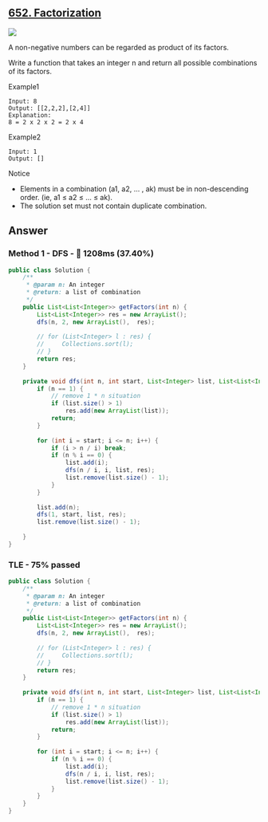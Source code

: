 ## [652. Factorization](https://www.lintcode.com/problem/factorization/description?_from=ladder&&fromId=14)

![](https://github.com/weltond/DataStructure/blob/master/medium.PNG)

A non-negative numbers can be regarded as product of its factors.

Write a function that takes an integer n and return all possible combinations of its factors.

Example1

```
Input: 8
Output: [[2,2,2],[2,4]]
Explanation:
8 = 2 x 2 x 2 = 2 x 4
```

Example2

```
Input: 1
Output: []
```

Notice
- Elements in a combination (a1, a2, … , ak) must be in non-descending order. (ie, a1 ≤ a2 ≤ … ≤ ak).
- The solution set must not contain duplicate combination.

## Answer
### Method 1 - DFS - :turtle: 1208ms (37.40%)

```java
public class Solution {
    /**
     * @param n: An integer
     * @return: a list of combination
     */
    public List<List<Integer>> getFactors(int n) {
        List<List<Integer>> res = new ArrayList();
        dfs(n, 2, new ArrayList(),  res);
        
        // for (List<Integer> l : res) {
        //     Collections.sort(l);
        // }
        return res;
    }
    
    private void dfs(int n, int start, List<Integer> list, List<List<Integer>> res) {
        if (n == 1) {
            // remove 1 * n situation
            if (list.size() > 1)
                res.add(new ArrayList(list));
            return;
        }
        
        for (int i = start; i <= n; i++) {
            if (i > n / i) break;
            if (n % i == 0) {
                list.add(i);
                dfs(n / i, i, list, res);
                list.remove(list.size() - 1);
            }
        }
        
        list.add(n);
        dfs(1, start, list, res);
        list.remove(list.size() - 1);
        
    }
}
```

### TLE - 75% passed

```java
public class Solution {
    /**
     * @param n: An integer
     * @return: a list of combination
     */
    public List<List<Integer>> getFactors(int n) {
        List<List<Integer>> res = new ArrayList();
        dfs(n, 2, new ArrayList(),  res);
        
        // for (List<Integer> l : res) {
        //     Collections.sort(l);
        // }
        return res;
    }
    
    private void dfs(int n, int start, List<Integer> list, List<List<Integer>> res) {
        if (n == 1) {
            // remove 1 * n situation
            if (list.size() > 1)
                res.add(new ArrayList(list));
            return;
        }
        
        for (int i = start; i <= n; i++) {
            if (n % i == 0) {
                list.add(i);
                dfs(n / i, i, list, res);
                list.remove(list.size() - 1);
            }
        }
    }
}
```
